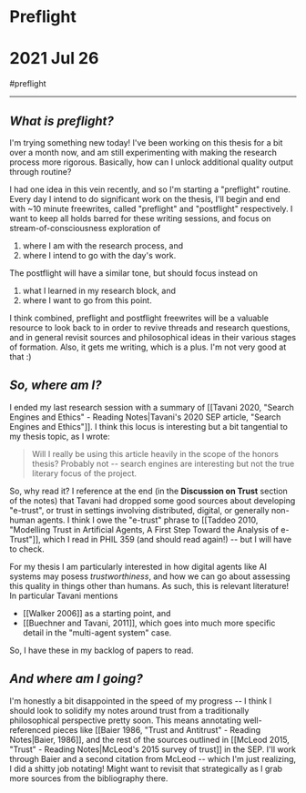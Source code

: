 # Preflight
# 2021 Jul 26
#preflight 
___
## _What is preflight?_
I'm trying something new today! I've been working on this thesis for a bit over a month now, and am still experimenting with making the research process more rigorous. Basically, how can I unlock additional quality output through routine?

I had one idea in this vein recently, and so I'm starting a "preflight" routine. Every day I intend to do significant work on the thesis, I'll begin and end with ~10 minute freewrites, called "preflight" and "postflight" respectively. I want to keep all holds barred for these writing sessions, and focus on stream-of-consciousness exploration of
1. where I am with the research process, and
2. where I intend to go with the day's work.

The postflight will have a similar tone, but should focus instead on
1. what I learned in my research block, and
2. where I want to go from this point.

I think combined, preflight and postflight freewrites will be a valuable resource to look back to in order to revive threads and research questions, and in general revisit sources and philosophical ideas in their various stages of formation. Also, it gets me writing, which is a plus. I'm not very good at that :)

## _So, where am I?_
I ended my last research session with a summary of [[Tavani 2020, "Search Engines and Ethics" - Reading Notes|Tavani's 2020 SEP article, "Search Engines and Ethics"]]. I think this locus is interesting but a bit tangential to my thesis topic, as I wrote:
> Will I really be using this article heavily in the scope of the honors thesis? Probably not -- search engines are interesting but not the true literary focus of the project.

So, why read it? I reference at the end (in the **Discussion on Trust** section of the notes) that Tavani had dropped some good sources about developing "e-trust", or trust in settings involving distributed, digital, or generally non-human agents. I think I owe the "e-trust" phrase to [[Taddeo 2010, "Modelling Trust in Artificial Agents, A First Step Toward the Analysis of e-Trust"]], which I read in PHIL 359 (and should read again!) -- but I will have to check.

For my thesis I am particularly interested in how digital agents like AI systems may posess _trustworthiness_, and how we can go about assessing this quality in things other than humans. As such, this is relevant literature! In particular Tavani mentions
- [[Walker 2006]] as a starting point, and
- [[Buechner and Tavani, 2011]], which goes into much more specific detail in the "multi-agent system" case.

So, I have these in my backlog of papers to read.

## _And where am I going?_
I'm honestly a bit disappointed in the speed of my progress -- I think I should look to solidify my notes around trust from a traditionally philosophical perspective pretty soon. This means annotating well-referenced pieces like [[Baier 1986, "Trust and Antitrust" - Reading Notes|Baier, 1986]], and the rest of the sources outlined in [[McLeod 2015, "Trust" - Reading Notes|McLeod's 2015 survey of trust]] in the SEP. I'll work through Baier and a second citation from McLeod -- which I'm just realizing, I did a shitty job notating! Might want to revisit that strategically as I grab more sources from the bibliography there.